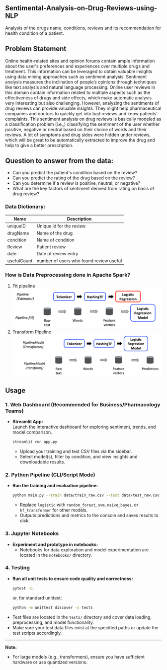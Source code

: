 ## Sentimental-Analysis-on-Drug-Reviews-using-NLP
Analysis of the drugs name, conditions, reviews and its recommendation for health condition of a patient.

## Problem Statement



Online health-related sites and opinion forums contain ample information about the user's preferences and experiences over multiple drugs and treatment. This information can be leveraged to obtain valuable insights using data mining approaches such as sentiment analysis. Sentiment analysis measures the inclination of people’s opinions through techniques like text analysis and natural language processing. Online user reviews in this domain contain information related to multiple aspects such as the effectiveness of drugs and side effects, which make automatic analysis very interesting but also challenging. However, analyzing the sentiments of drug reviews can provide valuable insights. They might help pharmaceutical companies and doctors to quickly get into bad reviews and know patients' complaints. This sentiment analysis on drug reviews is basically modeled as a classification problem (i.e.,) classifying the sentiment of the user whether positive, negative or neutral based on their choice of words and their reviews. A lot of symptoms and drug sides were hidden under reviews, which will be great to be automatically extracted to improve the drug and help to give a better prescription.

## Question to answer from the data:
- Can you predict the patient's condition based on the review?
- Can you predict the rating of the drug based on the review?
- Can you determine if a review is positive, neutral, or negative?
- What are the key factors of sentiment derived from rating on basis of drug review?

### Data Dictionary:
Name | Description
-----|-------------
uniqueID|Unique id for the review
drugName|Name of the drug
condition|Name of condition
Review|Patient review
date|Date of review entry
usefulCount| number of users who found review useful

### How is Data Preprocessing done in Apache Spark?
1. Fit pipeline
![](Spark_fit.PNG)
2. Transform Pipeline
![](Spark_Transform.PNG)

## Usage

### 1. **Web Dashboard (Recommended for Business/Pharmacology Teams)**

- **Streamlit App:**  
  Launch the interactive dashboard for exploring sentiment, trends, and model comparison.
  ```bash
  streamlit run app.py
  ```
  - Upload your training and test CSV files via the sidebar.
  - Select model(s), filter by condition, and view insights and downloadable results.

### 2. **Python Pipeline (CLI/Script Mode)**

- **Run the training and evaluation pipeline:**
  ```bash
  python main.py --train data/train_raw.csv --test data/test_raw.csv --model logistic
  ```
  - Replace `logistic` with `random_forest`, `svm`, `naive_bayes`, or `hf_transformer` for other models.
  - Outputs predictions and metrics to the console and saves results to disk.

### 3. **Jupyter Notebooks**

- **Experiment and prototype in notebooks:**
  - Notebooks for data exploration and model experimentation are located in the `notebooks/` directory.

### 4. **Testing**

- **Run all unit tests to ensure code quality and correctness:**
  ```bash
  pytest -q
  ```
  or, for standard unittest:
  ```bash
  python -m unittest discover -s tests
  ```
- Test files are located in the `tests/` directory and cover data loading, preprocessing, and model functionality.
- Make sure your test data files exist at the specified paths or update the test scripts accordingly.

---

**Note:**  
- For large models (e.g., transformers), ensure you have sufficient hardware or use quantized versions.
